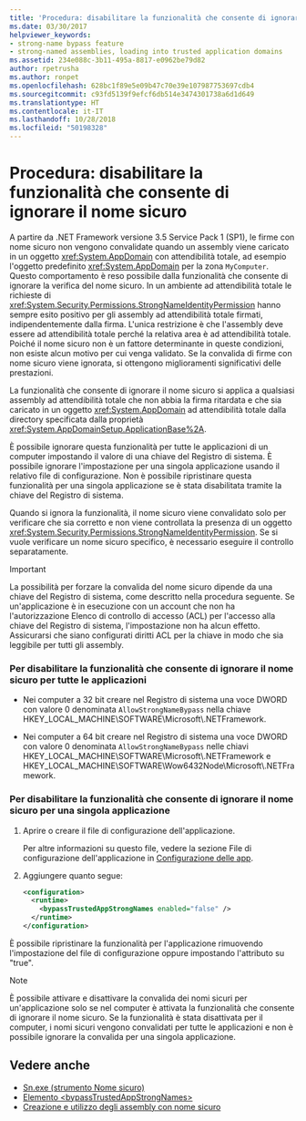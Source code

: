 ```yaml
---
title: 'Procedura: disabilitare la funzionalità che consente di ignorare il nome sicuro'
ms.date: 03/30/2017
helpviewer_keywords:
- strong-name bypass feature
- strong-named assemblies, loading into trusted application domains
ms.assetid: 234e088c-3b11-495a-8817-e0962be79d82
author: rpetrusha
ms.author: ronpet
ms.openlocfilehash: 628bc1f89e5e09b47c70e39e107987753697cdb4
ms.sourcegitcommit: c93fd5139f9efcf6db514e3474301738a6d1d649
ms.translationtype: HT
ms.contentlocale: it-IT
ms.lasthandoff: 10/28/2018
ms.locfileid: "50198328"
---
```

# <a name="how-to-disable-the-strong-name-bypass-feature"></a>Procedura: disabilitare la funzionalità che consente di ignorare il nome sicuro
A partire da .NET Framework versione 3.5 Service Pack 1 (SP1), le firme con nome sicuro non vengono convalidate quando un assembly viene caricato in un oggetto <xref:System.AppDomain> con attendibilità totale, ad esempio l'oggetto predefinito <xref:System.AppDomain> per la zona `MyComputer`. Questo comportamento è reso possibile dalla funzionalità che consente di ignorare la verifica del nome sicuro. In un ambiente ad attendibilità totale le richieste di <xref:System.Security.Permissions.StrongNameIdentityPermission> hanno sempre esito positivo per gli assembly ad attendibilità totale firmati, indipendentemente dalla firma. L'unica restrizione è che l'assembly deve essere ad attendibilità totale perché la relativa area è ad attendibilità totale. Poiché il nome sicuro non è un fattore determinante in queste condizioni, non esiste alcun motivo per cui venga validato. Se la convalida di firme con nome sicuro viene ignorata, si ottengono miglioramenti significativi delle prestazioni.  
  
 La funzionalità che consente di ignorare il nome sicuro si applica a qualsiasi assembly ad attendibilità totale che non abbia la firma ritardata e che sia caricato in un oggetto <xref:System.AppDomain> ad attendibilità totale dalla directory specificata dalla proprietà <xref:System.AppDomainSetup.ApplicationBase%2A>.  
  
 È possibile ignorare questa funzionalità per tutte le applicazioni di un computer impostando il valore di una chiave del Registro di sistema. È possibile ignorare l'impostazione per una singola applicazione usando il relativo file di configurazione. Non è possibile ripristinare questa funzionalità per una singola applicazione se è stata disabilitata tramite la chiave del Registro di sistema.  
  
 Quando si ignora la funzionalità, il nome sicuro viene convalidato solo per verificare che sia corretto e non viene controllata la presenza di un oggetto <xref:System.Security.Permissions.StrongNameIdentityPermission>. Se si vuole verificare un nome sicuro specifico, è necessario eseguire il controllo separatamente.  
  
> [!IMPORTANT]
>  La possibilità per forzare la convalida del nome sicuro dipende da una chiave del Registro di sistema, come descritto nella procedura seguente. Se un'applicazione è in esecuzione con un account che non ha l'autorizzazione Elenco di controllo di accesso (ACL) per l'accesso alla chiave del Registro di sistema, l'impostazione non ha alcun effetto. Assicurarsi che siano configurati diritti ACL per la chiave in modo che sia leggibile per tutti gli assembly.  
  
### <a name="to-disable-the-strong-name-bypass-feature-for-all-applications"></a>Per disabilitare la funzionalità che consente di ignorare il nome sicuro per tutte le applicazioni  
  
-   Nei computer a 32 bit creare nel Registro di sistema una voce DWORD con valore 0 denominata `AllowStrongNameBypass` nella chiave HKEY_LOCAL_MACHINE\SOFTWARE\Microsoft\\.NETFramework.  
  
-   Nei computer a 64 bit creare nel Registro di sistema una voce DWORD con valore 0 denominata `AllowStrongNameBypass` nelle chiavi HKEY_LOCAL_MACHINE\SOFTWARE\Microsoft\\.NETFramework e HKEY_LOCAL_MACHINE\SOFTWARE\Wow6432Node\Microsoft\\.NETFramework.  
  
### <a name="to-disable-the-strong-name-bypass-feature-for-a-single-application"></a>Per disabilitare la funzionalità che consente di ignorare il nome sicuro per una singola applicazione  
  
1.  Aprire o creare il file di configurazione dell'applicazione.  
  
     Per altre informazioni su questo file, vedere la sezione File di configurazione dell'applicazione in [Configurazione delle app](../../../docs/framework/configure-apps/index.md).  
  
2.  Aggiungere quanto segue:  
  
    ```xml  
    <configuration>  
      <runtime>  
        <bypassTrustedAppStrongNames enabled="false" />  
      </runtime>  
    </configuration>  
    ```  
  
 È possibile ripristinare la funzionalità per l'applicazione rimuovendo l'impostazione del file di configurazione oppure impostando l'attributo su "true".  
  
> [!NOTE]
>  È possibile attivare e disattivare la convalida dei nomi sicuri per un'applicazione solo se nel computer è attivata la funzionalità che consente di ignorare il nome sicuro. Se la funzionalità è stata disattivata per il computer, i nomi sicuri vengono convalidati per tutte le applicazioni e non è possibile ignorare la convalida per una singola applicazione.  
  
## <a name="see-also"></a>Vedere anche  
- [Sn.exe (strumento Nome sicuro)](../../../docs/framework/tools/sn-exe-strong-name-tool.md)  
- [Elemento \<bypassTrustedAppStrongNames>](../../../docs/framework/configure-apps/file-schema/runtime/bypasstrustedappstrongnames-element.md)  
- [Creazione e utilizzo degli assembly con nome sicuro](../../../docs/framework/app-domains/create-and-use-strong-named-assemblies.md)

